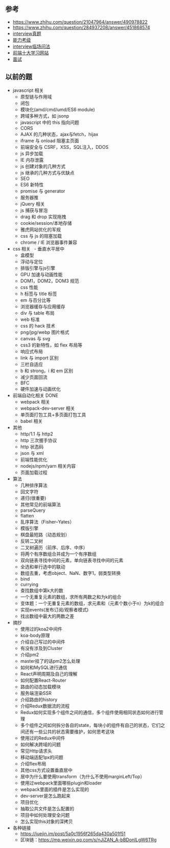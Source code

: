 ## 参考
- https://www.zhihu.com/question/21047964/answer/490978822
- https://www.zhihu.com/question/284937208/answer/451868574
- [interview真题](https://www.nowcoder.com/)
- [能力考级](https://www.freecodecamp.org/)
- [interview临场问法](https://mp.weixin.qq.com/s/5H_kjt-MoPsAxa4e_oSnkQ?utm_medium=hao.caibaojian.com&utm_source=hao.caibaojian.com)
- [前端十大学习网站](https://segmentfault.com/a/1190000019635097?utm_medium=hao.caibaojian.com&utm_source=hao.caibaojian.com&share_user=1030000000178452)
- [面试](https://github.com/wintercn/blog/issues/8)

## 以前的题

- javascript 相关
    - 原型链与作用域
    - 闭包
    - 模块化(amd/cmd/umd/ES6 module)
    - 跨域多种方式，如 jsonp
    - javascript 中的 this 指向问题
    - CORS
    - AJAX 的几种状态，ajax与fetch，hijax
    - iframe 与 onload 阻塞主页面
    - 前端安全与 CSRF，XSS，SQL注入，DDOS
    - js 异步加载
    - IE 内存泄露
    - js 创建对象的几种方式
    - js 继承的几种方式与优缺点
    - SEO
    - ES6 新特性
    - promise 与 generator
    - 服务器推
    - jQuery 相关
    - js 捕获与冒泡
    - drag 和 drop 实现拖拽
    - cookie/session/本地存储
    - 雅虎网站优化的军规
    - css 与 js 的阻塞加载
    - chrome / IE 浏览器事件兼容
- css 相关
    - 垂直水平居中
    - 盒模型
    - 浮动与定位
    - 排版引擎与js引擎
    - GPU 加速与动画性能
    - DOM1，DOM2，DOM3 规范
    - css 性能
    - h 标签与 title 标签
    - em 与百分比等
    - 浏览器缓存与应用缓存
    - div 与 table 布局
    - web 标准
    - css 的 hack 技术
    - png/jpg/webp 图片格式
    - canvas 与 svg
    - css3 的新特性，如 flex 布局等
    - 响应式布局
    - link 与 import 区别
    - 三栏自适应
    - b 和 strong，i 和 em 区别
    - 减少页面回流
    - BFC
    - 硬件加速与动画优化
- 前端自动化相关 DONE
    - webpack 相关
    - webpack-dev-server 相关
    - 单页面打包工具+多页面打包工具
    - babel 相关
- 其他
    - http/1.1 与 http2
    - http 三次握手协议
    - http 状态码
    - json 与 xml
    - 前端性能优化
    - nodejs/npm/yarn 相关内容
    - 页面加载过程
- 算法
    - 几种排序算法
    - 回文字符
    - 递归(很重要)
    - 其他常见的前端算法
    - parseQuery
    - flatten
    - 乱序算法（Fisher–Yates）
    - 模版引擎
    - 棋盘最短路（动态规划）
    - 反转二叉树
    - 二叉树遍历（前序、后序、中序）
    - 将两个有序数组合并成为一个有序数组
    - 双向链表寻找中间的元素，单向链表寻找中间的元素
    - 全选和单行选中的联动
    - 数组去重，考虑object、NaN、数字1，弱类型转换
    - bind
    - currying
    - 查找数组中第k大的数
    - 一个无重复元素的数组，求所有两数之和为k的组合
    - 变体题：一个无重复元素的数组，求元素和（元素个数小于n）为k的组合
    - 实现events(发布订阅/观察者模式)
    - 找出数组中最大的两数之差
- 摘抄
    - 使用过的koa2中间件
    - koa-body原理
    - 介绍自己写过的中间件
    - 有没有涉及到Cluster
    - 介绍pm2
    - master挂了的话pm2怎么处理
    - 如何和MySQL进行通信
    - React声明周期及自己的理解
    - 如何配置React-Router
    - 路由的动态加载模块
    - 服务端渲染SSR
    - 介绍路由的history
    - 介绍Redux数据流的流程
    - Redux如何实现多个组件之间的通信，多个组件使用相同状态如何进行管理
    - 多个组件之间如何拆分各自的state，每块小的组件有自己的状态，它们之间还有一些公共的状态需要维护，如何思考这块
    - 使用过的Redux中间件
    - 如何解决跨域的问题
    - 常见Http请求头
    - 移动端适配1px的问题
    - 介绍flex布局
    - 其他css方式设置垂直居中
    - 居中为什么要使用transform（为什么不使用marginLeft/Top）
    - 使用过webpack里面哪些plugin和loader
    - webpack里面的插件是怎么实现的
    - dev-server是怎么跑起来
    - 项目优化
    - 抽取公共文件是怎么配置的
    - 项目中如何处理安全问题
    - 怎么实现this对象的深拷贝
- 各种链接
    - https://juejin.im/post/5a0c1956f265da430a501f51
    - 区块链：https://mp.weixin.qq.com/s/nJiZAN_A-bBDonILgW6TRg